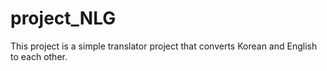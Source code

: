 # project_NLG
This project is a simple translator project that converts Korean and English to each other. 
